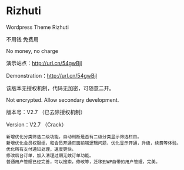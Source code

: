 # Rizhuti

Wordpress Theme Rizhuti

不用钱 免费用

No money, no charge



演示站点：http://url.cn/54gwBjl

Demonstration：http://url.cn/54gwBjl



该版本无授权机制，代码无加密，可随意二开。

Not encrypted. Allow secondary development.


版本号：V2.7 （已去除授权机制）

Version：V2.7  （Crack）



    新增优化分类筛选二级功能，自动判断是否有二级分类显示筛选栏目。
    新增优化会员权限组，和会员开通页面前端逻辑问题，优化显示开通，升级，续费等体验。
    优化所有支付通知处理，速度更快。
    修改后台订单，加入清理过期无效订单功能。
    普通用户管理已经完善，可以搜索，修改等，迁移到WP自带的用户管理，完美。
